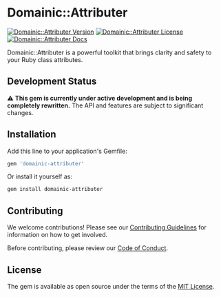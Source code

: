 # Domainic::Attributer

[![Domainic::Attributer Version](https://img.shields.io/gem/v/domainic-attributer?style=for-the-badge&logo=rubygems&logoColor=white&logoSize=auto&label=Gem%20Version)](https://rubygems.org/gems/domainic-attributer)
[![Domainic::Attributer License](https://img.shields.io/github/license/domainic/domainic?style=for-the-badge&logo=opensourceinitiative&logoColor=white&logoSize=auto)](./LICENSE)
[![Domainic::Attributer Docs](https://img.shields.io/badge/rubydoc-blue?style=for-the-badge&logo=readthedocs&logoColor=white&logoSize=auto&label=docs)](https://rubydoc.info/gems/domainic-attributer/0.2.2)

Domainic::Attributer is a powerful toolkit that brings clarity and safety to your Ruby class attributes.

## Development Status

⚠️ **This gem is currently under active development and is being completely rewritten.** The API and features are
subject to significant changes.

## Installation

Add this line to your application's Gemfile:

```ruby
gem 'domainic-attributer'
```

Or install it yourself as:

```bash
gem install domainic-attributer
```

## Contributing

We welcome contributions! Please see our [Contributing Guidelines](./docs/CONTRIBUTING.md) for information on how to
get involved.

Before contributing, please review our [Code of Conduct](./docs/CODE_OF_CONDUCT).

## License

The gem is available as open source under the terms of the [MIT License](./LICENSE).